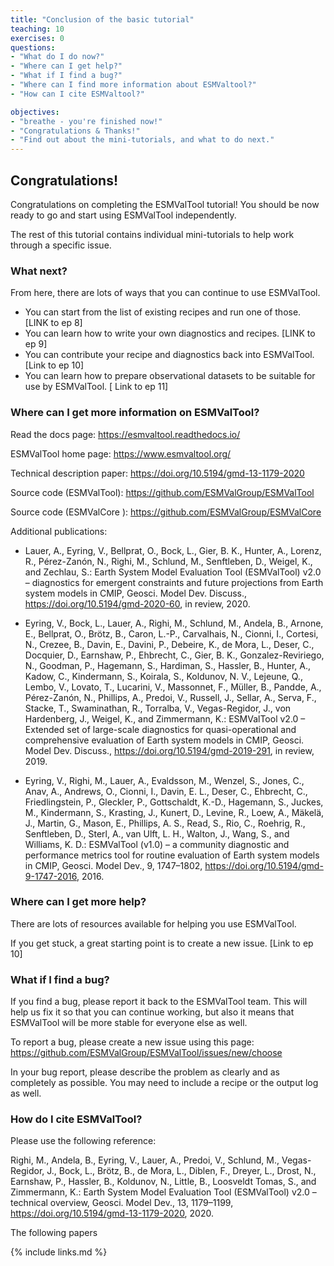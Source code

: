 ```yaml
---
title: "Conclusion of the basic tutorial"
teaching: 10
exercises: 0
questions:
- "What do I do now?"
- "Where can I get help?"
- "What if I find a bug?"
- "Where can I find more information about ESMValtool?"
- "How can I cite ESMValtool?"

objectives:
- "breathe - you're finished now!"
- "Congratulations & Thanks!"
- "Find out about the mini-tutorials, and what to do next."
---
```


## Congratulations!

Congratulations on completing the ESMValTool tutorial! You should be now ready to go and start using ESMValTool independently. 

The rest of this tutorial contains individual mini-tutorials to help work through a specific issue. 


### What next?

From here, there are lots of ways that you can continue to use ESMValTool.

- You can start from the list of existing recipes and run one of those. [LINK to ep 8]
- You can learn how to write your own diagnostics and recipes. [LINK to ep 9]
- You can contribute your recipe and diagnostics back into ESMValTool. [Link to ep 10]
- You can learn how to prepare observational datasets to be suitable for use by ESMValTool. [ Link to ep 11]


### Where can I get more information on ESMValTool?

Read the docs page: https://esmvaltool.readthedocs.io/

ESMValTool home page: https://www.esmvaltool.org/

Technical description paper: https://doi.org/10.5194/gmd-13-1179-2020 

Source code (ESMValTool): https://github.com/ESMValGroup/ESMValTool

Source code (ESMValCore ): https://github.com/ESMValGroup/ESMValCore 

Additional publications:
- Lauer, A., Eyring, V., Bellprat, O., Bock, L., Gier, B. K., Hunter, A., Lorenz, R., Pérez-Zanón, N., Righi, M., Schlund, M., Senftleben, D., Weigel, K., and Zechlau, S.: Earth System Model Evaluation Tool (ESMValTool) v2.0 – diagnostics for emergent constraints and future projections from Earth system models in CMIP, Geosci. Model Dev. Discuss., https://doi.org/10.5194/gmd-2020-60, in review, 2020.

- Eyring, V., Bock, L., Lauer, A., Righi, M., Schlund, M., Andela, B., Arnone, E., Bellprat, O., Brötz, B., Caron, L.-P., Carvalhais, N., Cionni, I., Cortesi, N., Crezee, B., Davin, E., Davini, P., Debeire, K., de Mora, L., Deser, C., Docquier, D., Earnshaw, P., Ehbrecht, C., Gier, B. K., Gonzalez-Reviriego, N., Goodman, P., Hagemann, S., Hardiman, S., Hassler, B., Hunter, A., Kadow, C., Kindermann, S., Koirala, S., Koldunov, N. V., Lejeune, Q., Lembo, V., Lovato, T., Lucarini, V., Massonnet, F., Müller, B., Pandde, A., Pérez-Zanón, N., Phillips, A., Predoi, V., Russell, J., Sellar, A., Serva, F., Stacke, T., Swaminathan, R., Torralba, V., Vegas-Regidor, J., von Hardenberg, J., Weigel, K., and Zimmermann, K.: ESMValTool v2.0 – Extended set of large-scale diagnostics for quasi-operational and comprehensive evaluation of Earth system models in CMIP, Geosci. Model Dev. Discuss., https://doi.org/10.5194/gmd-2019-291, in review, 2019.

- Eyring, V., Righi, M., Lauer, A., Evaldsson, M., Wenzel, S., Jones, C., Anav, A., Andrews, O., Cionni, I., Davin, E. L., Deser, C., Ehbrecht, C., Friedlingstein, P., Gleckler, P., Gottschaldt, K.-D., Hagemann, S., Juckes, M., Kindermann, S., Krasting, J., Kunert, D., Levine, R., Loew, A., Mäkelä, J., Martin, G., Mason, E., Phillips, A. S., Read, S., Rio, C., Roehrig, R., Senftleben, D., Sterl, A., van Ulft, L. H., Walton, J., Wang, S., and Williams, K. D.: ESMValTool (v1.0) – a community diagnostic and performance metrics tool for routine evaluation of Earth system models in CMIP, Geosci. Model Dev., 9, 1747–1802, https://doi.org/10.5194/gmd-9-1747-2016, 2016.


### Where can I get more help?

There are lots of resources available for helping you use ESMValTool. 

If you get stuck, a great starting point is to create a new issue. [Link to ep 10]



### What if I find a bug? 

If you find a bug, please report it back to the ESMValTool team. 
This will help us fix it so that you can continue working, 
but also it means that ESMValTool will be more stable for everyone else as well. 

To report a bug, please create a new issue using this page: https://github.com/ESMValGroup/ESMValTool/issues/new/choose

In your bug report, please describe the problem as clearly and as completely as possible. 
You may need to include a recipe or the output log as well.



### How do I cite ESMValTool?

Please use the following reference:

Righi, M., Andela, B., Eyring, V., Lauer, A., Predoi, V., Schlund, M., Vegas-Regidor, J., Bock, L., Brötz, B., de Mora, L., Diblen, F., Dreyer, L., Drost, N., Earnshaw, P., Hassler, B., Koldunov, N., Little, B., Loosveldt Tomas, S., and Zimmermann, K.: Earth System Model Evaluation Tool (ESMValTool) v2.0 – technical overview, Geosci. Model Dev., 13, 1179–1199, https://doi.org/10.5194/gmd-13-1179-2020, 2020.


The following papers 

{% include links.md %}




